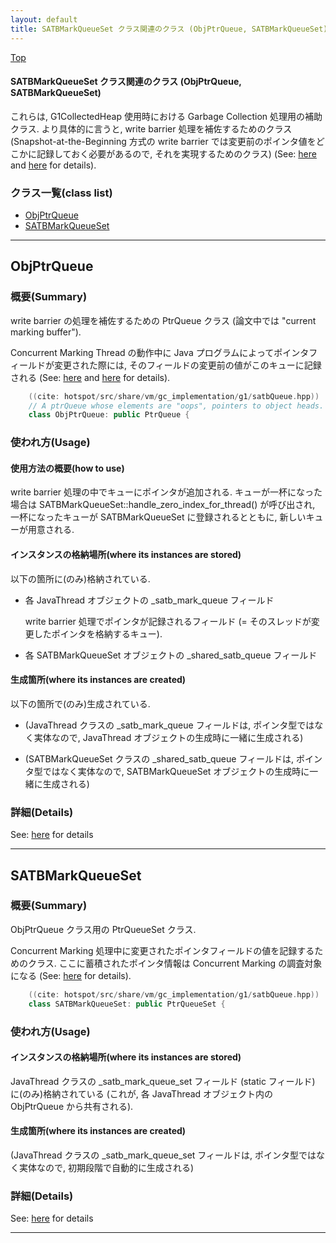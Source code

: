 ```yaml
---
layout: default
title: SATBMarkQueueSet クラス関連のクラス (ObjPtrQueue, SATBMarkQueueSet)
---
```

[Top](../index.html)

#### SATBMarkQueueSet クラス関連のクラス (ObjPtrQueue, SATBMarkQueueSet)

これらは, G1CollectedHeap 使用時における Garbage Collection 処理用の補助クラス.
より具体的に言うと, write barrier 処理を補佐するためのクラス
(Snapshot-at-the-Beginning 方式の write barrier では変更前のポインタ値をどこかに記録しておく必要があるので, 
 それを実現するためのクラス)
(See: [here](no2114EV0.html) and [here](no2935d4w.html) for details).


### クラス一覧(class list)

  * [ObjPtrQueue](#nokm1W0HbV)
  * [SATBMarkQueueSet](#noujQRebDG)


---
## <a name="nokm1W0HbV" id="nokm1W0HbV">ObjPtrQueue</a>

### 概要(Summary)
write barrier の処理を補佐するための PtrQueue クラス
(論文中では "current marking buffer").

Concurrent Marking Thread の動作中に Java プログラムによってポインタフィールドが変更された際には, 
そのフィールドの変更前の値がこのキューに記録される
(See: [here](no2114EV0.html) and [here](no2935d4w.html) for details).


```cpp
    ((cite: hotspot/src/share/vm/gc_implementation/g1/satbQueue.hpp))
    // A ptrQueue whose elements are "oops", pointers to object heads.
    class ObjPtrQueue: public PtrQueue {
```

### 使われ方(Usage)
#### 使用方法の概要(how to use)
write barrier 処理の中でキューにポインタが追加される.
キューが一杯になった場合は SATBMarkQueueSet::handle_zero_index_for_thread() が呼び出され, 
一杯になったキューが SATBMarkQueueSet に登録されるとともに, 
新しいキューが用意される.

#### インスタンスの格納場所(where its instances are stored)
以下の箇所に(のみ)格納されている.

* 各 JavaThread オブジェクトの _satb_mark_queue フィールド

  write barrier 処理でポインタが記録されるフィールド
  (= そのスレッドが変更したポインタを格納するキュー).

* 各 SATBMarkQueueSet オブジェクトの _shared_satb_queue フィールド

#### 生成箇所(where its instances are created)
以下の箇所で(のみ)生成されている.

* (JavaThread クラスの _satb_mark_queue フィールドは, ポインタ型ではなく実体なので,
  JavaThread オブジェクトの生成時に一緒に生成される)

* (SATBMarkQueueSet クラスの _shared_satb_queue フィールドは, ポインタ型ではなく実体なので,
  SATBMarkQueueSet オブジェクトの生成時に一緒に生成される)




### 詳細(Details)
See: [here](../doxygen/classObjPtrQueue.html) for details

---
## <a name="noujQRebDG" id="noujQRebDG">SATBMarkQueueSet</a>

### 概要(Summary)
ObjPtrQueue クラス用の PtrQueueSet クラス.

Concurrent Marking 処理中に変更されたポインタフィールドの値を記録するためのクラス.
ここに蓄積されたポインタ情報は Concurrent Marking の調査対象になる (See: [here](no2935d4w.html) for details).


```cpp
    ((cite: hotspot/src/share/vm/gc_implementation/g1/satbQueue.hpp))
    class SATBMarkQueueSet: public PtrQueueSet {
```

### 使われ方(Usage)
#### インスタンスの格納場所(where its instances are stored)
JavaThread クラスの _satb_mark_queue_set フィールド (static フィールド) に(のみ)格納されている
(これが, 各 JavaThread オブジェクト内の ObjPtrQueue から共有される).

#### 生成箇所(where its instances are created)
(JavaThread クラスの _satb_mark_queue_set フィールドは, ポインタ型ではなく実体なので,
 初期段階で自動的に生成される)




### 詳細(Details)
See: [here](../doxygen/classSATBMarkQueueSet.html) for details

---

